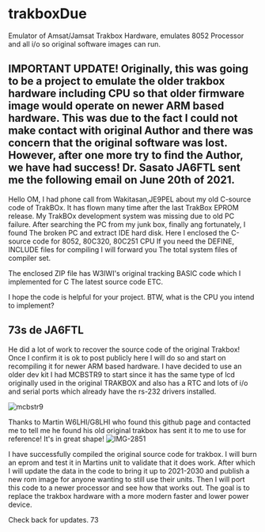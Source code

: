 # trakboxDue
Emulator of Amsat/Jamsat Trakbox Hardware, emulates 8052 Processor and all i/o so original software images can run.

IMPORTANT UPDATE! Originally, this was going to be a project to emulate the older trakbox hardware including CPU so that older firmware image would operate on newer ARM based hardware. This was due to the fact I could not make contact with original Author and there was concern that the original software was lost. However, after one more try to find the Author, we have had success! Dr. Sasato JA6FTL sent me the following email on June 20th of 2021.
------------------------------------------------------------------
Hello OM,
I had phone call from Wakitasan,JE9PEL about my old C-source code of
TrakBOx.
It has flown many time after the last TrakBox EPROM release.
My TrakBOx development system was missing due to old PC failure.
After searching the PC from my junk box, finally ang fortunately, I found
The broken PC and extract IDE hard disk.
Here I enclosed the C-source code for 8052, 80C320, 80C251 CPU If you need
the DEFINE, INCLUDE files for compiling I will forward you The total system
files of compiler set.

The enclosed ZIP file has
W3IWI's original tracking BASIC code which I implemented for C The latest
source code  ETC.

I hope the code is helpful for your project.
BTW, what is the CPU you intend to implement?

73s  de  JA6FTL
------------------------------------------------------------------

He did a lot of work to recover the source code of the original Trakbox! 
Once I confirm it is ok to post publicly here I will do so and start on
recompiling it for newer ARM based hardware. I have decided to use an
older dev kit I had MCBSTR9 to start since it has the same type of lcd
originally used in the original TRAKBOX and also has a RTC and lots of
i/o and serial ports which already have the rs-232 drivers installed.

![mcbstr9](https://user-images.githubusercontent.com/20524747/122818201-c1e27e80-d28d-11eb-8ae6-ee3afeb111ed.jpg)

Thanks to Martin W6LHI/G8LHI who found this github page and contacted me to tell me he found his old original trakbox has
sent it to me to use for reference! It's in great shape! 
![IMG-2851](https://user-images.githubusercontent.com/20524747/170761312-d44bcdd4-4b72-4647-9db8-3784334cf27e.JPG)

I have successfully compiled the original source code for trakbox. I will burn an eprom and test it in Martins unit to validate
that it does work. After which I will update the data in the code to bring it up to 2021-2030 and publish a new rom image for
anyone wanting to still use their units. Then I will port this code to a newer processor and see how that works out. The
goal is to replace the trakbox hardware with a more modern faster and lower power device.

Check back for updates. 73
